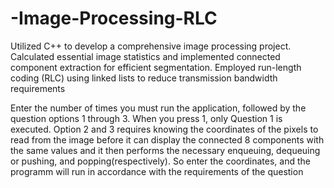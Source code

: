 # -Image-Processing-RLC
 Utilized C++ to develop a  comprehensive image processing project. Calculated essential image statistics and implemented connected component  extraction for efficient segmentation. Employed run-length coding (RLC) using linked lists to reduce transmission  bandwidth requirements

Enter the number of times you must run the application, followed by the question options 1
 through 3. When you press 1, only Question 1 is executed. Option 2 and 3 requires knowing the
 coordinates of the pixels to read from the image before it can display the connected 8
 components with the same values and it then performs the necessary enqueuing, dequeuing or
 pushing, and popping(respectively). So enter the coordinates, and the programm will run in
 accordance with the requirements of the question
